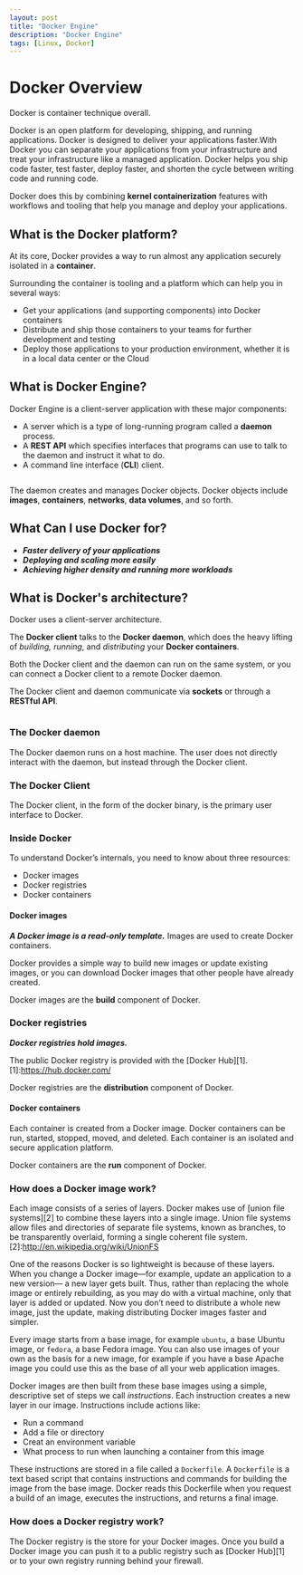 ```yaml
---
layout: post
title: "Docker Engine"
description: "Docker Engine"
tags: [Linux, Docker]
---
```


# Docker Overview

Docker is container technique overall. 

Docker is an open platform for developing, shipping, and running applications. Docker is designed to deliver your applications faster.With Docker you can separate your applications from your infrastructure and treat your infrastructure like a managed application. Docker helps you ship code faster, test faster, deploy faster, and shorten the cycle between writing code and running code.

Docker does this by combining **kernel containerization** features with workflows and tooling that help you manage and deploy your applications.

## What is the Docker platform?
At its core, Docker provides a way to run almost any application securely isolated in a **container**. 

Surrounding the container is tooling and a platform which can help you in several ways:

* Get your applications (and supporting components) into Docker containers
* Distribute and ship those containers to your teams for further development and testing
* Deploy those applications to your production environment, whether it is in a local data center or the Cloud

## What is Docker Engine?

Docker Engine is a client-server application with these major components:
* A server which is a type of long-running program called a **daemon** process.
* A **REST API** which specifies interfaces that programs can use to talk to the daemon and instruct it what to do.
* A command line interface (**CLI**) client.

<figure>
	<img src="https://docs.docker.com/engine/article-img/engine-components-flow.png" alt="">
</figure>

The daemon creates and manages Docker objects. Docker objects include **images**, **containers**, **networks**, **data volumes**, and so forth.

## What Can I use Docker for?

* ***Faster delivery of your applications***
* ***Deploying and scaling more easily***
* ***Achieving higher density and running more workloads***
 
## What is Docker's architecture?

Docker uses a client-server architecture.

The **Docker client** talks to the **Docker daemon**, which does the heavy lifting of *building, running*, and *distributing* your **Docker containers**. 

Both the Docker client and the daemon can run on the same system, or you can connect a Docker client to a remote Docker daemon. 

The Docker client and daemon communicate via **sockets** or through a **RESTful API**.

<figure>
	<img src="https://docs.docker.com/engine/article-img/architecture.svg" alt="">
</figure>

### The Docker daemon

The Docker daemon runs on a host machine. The user does not directly interact with the daemon, but instead through the Docker client.

### The Docker Client

The Docker client, in the form of the docker binary, is the primary user interface to Docker.

### Inside Docker

To understand Docker’s internals, you need to know about three resources:
* Docker images
* Docker registries 
* Docker containers

#### Docker images

***A Docker image is a read-only template.*** Images are used to create Docker containers.

Docker provides a simple way to build new images or update existing images, or you can download Docker images that other people have already created. 

Docker images are the **build** component of Docker.

### Docker registries

***Docker registries hold images.***

The public Docker registry is provided with the [Docker Hub][1].
[1]:https://hub.docker.com/

Docker registries are the **distribution** component of Docker.

#### Docker containers

Each container is created from a Docker image. Docker containers can be run, started, stopped, moved, and deleted. Each container is an isolated and secure application platform. 

Docker containers are the **run** component of Docker.

### How does a Docker image work?

 Each image consists of a series of layers. Docker makes use of [union file systems][2] to combine these layers into a single image. Union file systems allow files and directories of separate file systems, known as branches, to be transparently overlaid, forming a single coherent file system.
 [2]:http://en.wikipedia.org/wiki/UnionFS
 
 One of the reasons Docker is so lightweight is because of these layers. When you change a Docker image—for example, update an application to a new version— a new layer gets built. Thus, rather than replacing the whole image or entirely rebuilding, as you may do with a virtual machine, only that layer is added or updated. Now you don’t need to distribute a whole new image, just the update, making distributing Docker images faster and simpler.
 
 Every image starts from a base image, for example ```ubuntu```, a base Ubuntu image, or ```fedora```, a base Fedora image. You can also use images of your own as the basis for a new image, for example if you have a base Apache image you could use this as the base of all your web application images.
 
 Docker images are then built from these base images using a simple, descriptive set of steps we call *instructions*. Each instruction creates a new layer in our image. Instructions include actions like:
 
 * Run a command
 * Add a file or directory
 * Creat an environment variable
 * What process to run when launching a container from this image
 
These instructions are stored in a file called a ```Dockerfile```. A ```Dockerfile``` is a text based script that contains instructions and commands for building the image from the base image. Docker reads this Dockerfile when you request a build of an image, executes the instructions, and returns a final image.

### How does a Docker registry work?
The Docker registry is the store for your Docker images. Once you build a Docker image you can push it to a public registry such as [Docker Hub][1] or to your own registry running behind your firewall.
